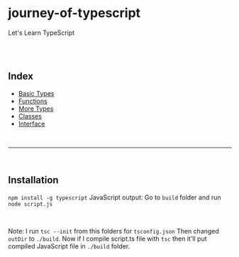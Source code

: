 # journey-of-typescript
Let's Learn TypeScript

<br>
<br>

## Index
* [Basic Types](https://github.com/AbmSourav/journey-of-typescript/tree/main/01.%20basic-types#basic-data-types-in-typescript)
* [Functions](https://github.com/AbmSourav/journey-of-typescript/tree/main/02.%20functions#function)
* [More Types](https://github.com/AbmSourav/journey-of-typescript/tree/main/03.%20more-types#advanced-types)
* [Classes](https://github.com/AbmSourav/journey-of-typescript/tree/main/04.%20Class#class)
* [Interface](https://github.com/AbmSourav/journey-of-typescript/tree/main/05.%20interface#interfaces)

<br>
<hr>
<br>

## Installation

`npm install -g typescript`
JavaScript output: Go to `build` folder and run `node script.js`

<br>

Note: I run `tsc --init` from this folders for `tsconfig.json`
Then changed `outDir` to `./build`. Now if I compile script.ts file with `tsc` then it'll put compiled JavaScript file in `./build` folder.
